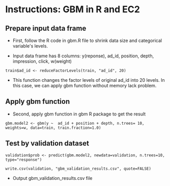 Instructions: GBM in R and EC2
=========
## Prepare input data frame
* First, follow the R code in gbm.R file to shrink data size and categorical variable's levels.

* Input data frame has 8 columns: y(reponse), ad_id, position, depth, impression, click, w(weight)
```
train$ad_id <- reduceFactorLevels(train, "ad_id", 20)
```
* This function changes the factor levels of original ad_id into 20 levels. In this case, we can apply gbm function without memory lack problem.

## Apply gbm function

* Second, apply gbm function in gbm R package to get the result
```
gbm.model2 <- gbm(y ~  ad_id + position + depth, n.trees= 10, weights=w, data=train, train.fraction=1.0)
```

## Test by validation dataset

```
validation$prob <- predict(gbm.model2, newdata=validation, n.trees=10, type="response")

write.csv(validation, "gbm_validation_results.csv", quote=FALSE)
```
* Output gbm_validation_results.csv file

